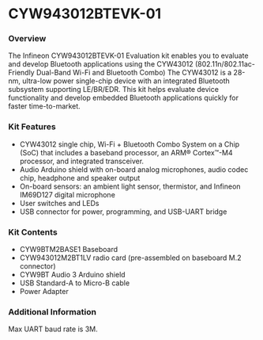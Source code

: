 # CYW943012BTEVK-01

### Overview

The Infineon CYW943012BTEVK-01 Evaluation kit enables you to evaluate and develop Bluetooth applications using the CYW43012 (802.11n/802.11ac-Friendly Dual-Band Wi-Fi and Bluetooth Combo) The CYW43012 is a 28-nm, ultra-low power single-chip device with an integrated Bluetooth subsystem supporting LE/BR/EDR.  This kit helps evaluate device functionality and develop embedded Bluetooth applications quickly for faster time-to-market.

### Kit Features

* CYW43012 single chip, Wi-Fi + Bluetooth Combo System on a Chip (SoC) that includes a baseband processor, an ARM® Cortex™-M4 processor, and integrated transceiver.
* Audio Arduino shield with on-board analog microphones, audio codec chip, headphone and speaker output
* On-board sensors: an ambient light sensor, thermistor, and Infineon IM69D127 digital microphone
* User switches and LEDs
* USB connector for power, programming, and USB-UART bridge

### Kit Contents

* CYW9BTM2BASE1 Baseboard
* CYW943012M2BT1LV radio card (pre-assembled on baseboard M.2 connector)
* CYW9BT Audio 3 Arduino shield
* USB Standard-A to Micro-B cable
* Power Adapter

### Additional Information

Max UART baud rate is 3M.
